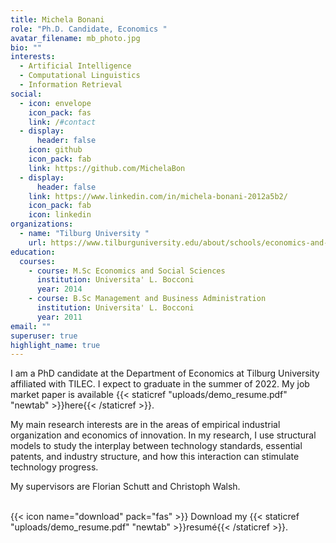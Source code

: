 ```yaml
---
title: Michela Bonani
role: "Ph.D. Candidate, Economics "
avatar_filename: mb_photo.jpg
bio: ""
interests:
  - Artificial Intelligence
  - Computational Linguistics
  - Information Retrieval
social:
  - icon: envelope
    icon_pack: fas
    link: /#contact
  - display:
      header: false
    icon: github
    icon_pack: fab
    link: https://github.com/MichelaBon
  - display:
      header: false
    link: https://www.linkedin.com/in/michela-bonani-2012a5b2/
    icon_pack: fab
    icon: linkedin
organizations:
  - name: "Tilburg University "
    url: https://www.tilburguniversity.edu/about/schools/economics-and-management
education:
  courses:
    - course: M.Sc Economics and Social Sciences
      institution: Universita' L. Bocconi
      year: 2014
    - course: B.Sc Management and Business Administration
      institution: Universita' L. Bocconi
      year: 2011
email: ""
superuser: true
highlight_name: true
---
```

I am a PhD candidate at the Department of Economics at Tilburg University affiliated with TILEC. I expect to graduate in the summer of 2022. My job market paper is available {{< staticref "uploads/demo_resume.pdf" "newtab" >}}here{{< /staticref >}}.[](https://rgreminger.github.io/files/jmp.pdf)

My main research interests are in the areas of empirical industrial organization and economics of innovation. In my research, I use structural models to study the interplay between technology standards, essential patents, and industry structure, and how this interaction can stimulate technology progress.

My supervisors are Florian Schutt and Christoph Walsh. 

\
{{< icon name="download" pack="fas" >}} Download my {{< staticref "uploads/demo_resume.pdf" "newtab" >}}resumé{{< /staticref >}}.